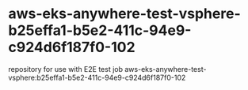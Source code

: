 # aws-eks-anywhere-test-vsphere-b25effa1-b5e2-411c-94e9-c924d6f187f0-102
repository for use with E2E test job aws-eks-anywhere-test-vsphere:b25effa1-b5e2-411c-94e9-c924d6f187f0-102

